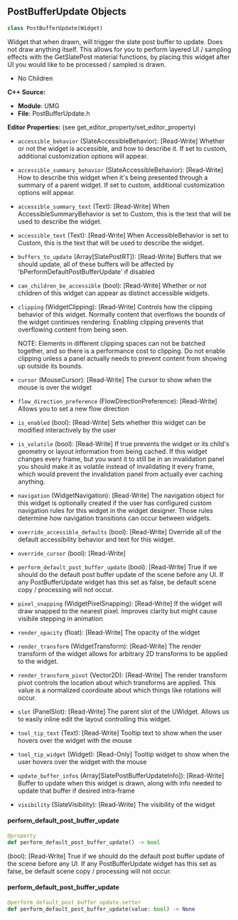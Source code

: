 ## PostBufferUpdate Objects

```python
class PostBufferUpdate(Widget)
```

Widget that when drawn, will trigger the slate post buffer to update. Does not draw anything itself.
This allows for you to perform layered UI / sampling effects with the GetSlatePost material functions,
by placing this widget after UI you would like to be processed / sampled is drawn.

* No Children

**C++ Source:**

- **Module**: UMG
- **File**: PostBufferUpdate.h

**Editor Properties:** (see get_editor_property/set_editor_property)

- ``accessible_behavior`` (SlateAccessibleBehavior):  [Read-Write] Whether or not the widget is accessible, and how to describe it. If set to custom, additional customization options will appear.
- ``accessible_summary_behavior`` (SlateAccessibleBehavior):  [Read-Write] How to describe this widget when it's being presented through a summary of a parent widget. If set to custom, additional customization options will appear.
- ``accessible_summary_text`` (Text):  [Read-Write] When AccessibleSummaryBehavior is set to Custom, this is the text that will be used to describe the widget.
- ``accessible_text`` (Text):  [Read-Write] When AccessibleBehavior is set to Custom, this is the text that will be used to describe the widget.
- ``buffers_to_update`` (Array[SlatePostRT]):  [Read-Write] Buffers that we should update, all of these buffers will be affected by 'bPerformDefaultPostBufferUpdate' if disabled
- ``can_children_be_accessible`` (bool):  [Read-Write] Whether or not children of this widget can appear as distinct accessible widgets.
- ``clipping`` (WidgetClipping):  [Read-Write] Controls how the clipping behavior of this widget.  Normally content that overflows the
  bounds of the widget continues rendering.  Enabling clipping prevents that overflowing content
  from being seen.

  NOTE: Elements in different clipping spaces can not be batched together, and so there is a
  performance cost to clipping.  Do not enable clipping unless a panel actually needs to prevent
  content from showing up outside its bounds.
- ``cursor`` (MouseCursor):  [Read-Write] The cursor to show when the mouse is over the widget
- ``flow_direction_preference`` (FlowDirectionPreference):  [Read-Write] Allows you to set a new flow direction
- ``is_enabled`` (bool):  [Read-Write] Sets whether this widget can be modified interactively by the user
- ``is_volatile`` (bool):  [Read-Write] If true prevents the widget or its child's geometry or layout information from being cached.  If this widget
  changes every frame, but you want it to still be in an invalidation panel you should make it as volatile
  instead of invalidating it every frame, which would prevent the invalidation panel from actually
  ever caching anything.
- ``navigation`` (WidgetNavigation):  [Read-Write] The navigation object for this widget is optionally created if the user has configured custom
  navigation rules for this widget in the widget designer.  Those rules determine how navigation transitions
  can occur between widgets.
- ``override_accessible_defaults`` (bool):  [Read-Write] Override all of the default accessibility behavior and text for this widget.
- ``override_cursor`` (bool):  [Read-Write]
- ``perform_default_post_buffer_update`` (bool):  [Read-Write] True if we should do the default post buffer update of the scene before any UI.
  If any PostBufferUpdate widget has this set as false, be default scene copy / processing will not occur.
- ``pixel_snapping`` (WidgetPixelSnapping):  [Read-Write] If the widget will draw snapped to the nearest pixel.  Improves clarity but might cause visibile stepping in animation
- ``render_opacity`` (float):  [Read-Write] The opacity of the widget
- ``render_transform`` (WidgetTransform):  [Read-Write] The render transform of the widget allows for arbitrary 2D transforms to be applied to the widget.
- ``render_transform_pivot`` (Vector2D):  [Read-Write] The render transform pivot controls the location about which transforms are applied.
  This value is a normalized coordinate about which things like rotations will occur.
- ``slot`` (PanelSlot):  [Read-Write] The parent slot of the UWidget.  Allows us to easily inline edit the layout controlling this widget.
- ``tool_tip_text`` (Text):  [Read-Write] Tooltip text to show when the user hovers over the widget with the mouse
- ``tool_tip_widget`` (Widget):  [Read-Only] Tooltip widget to show when the user hovers over the widget with the mouse
- ``update_buffer_infos`` (Array[SlatePostBufferUpdateInfo]):  [Read-Write] Buffer to update when this widget is drawn, along with info needed to update that buffer if desired intra-frame
- ``visibility`` (SlateVisibility):  [Read-Write] The visibility of the widget

<a id="unreal.PostBufferUpdate.perform_default_post_buffer_update"></a>

#### perform_default_post_buffer_update

```python
@property
def perform_default_post_buffer_update() -> bool
```

(bool):  [Read-Write] True if we should do the default post buffer update of the scene before any UI.
If any PostBufferUpdate widget has this set as false, be default scene copy / processing will not occur.

<a id="unreal.PostBufferUpdate.perform_default_post_buffer_update"></a>

#### perform_default_post_buffer_update

```python
@perform_default_post_buffer_update.setter
def perform_default_post_buffer_update(value: bool) -> None
```

<a id="unreal.ProgressBar"></a>
